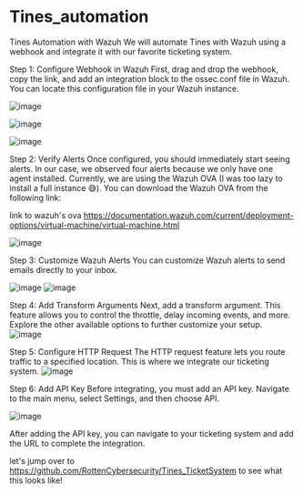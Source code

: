 # Tines_automation

Tines Automation with Wazuh
We will automate Tines with Wazuh using a webhook and integrate it with our favorite ticketing system.

Step 1: Configure Webhook in Wazuh
First, drag and drop the webhook, copy the link, and add an integration block to the ossec.conf file in Wazuh. You can locate this configuration file in your Wazuh instance.

![image](https://github.com/user-attachments/assets/ce0833cb-3e49-4e6b-b411-5fbf654b47c2)

![image](https://github.com/user-attachments/assets/c47572ed-b640-411d-8318-a9107d39a538)

![image](https://github.com/user-attachments/assets/450e1202-1330-470f-b158-4ae6a0ec5d1c)


Step 2: Verify Alerts
Once configured, you should immediately start seeing alerts. In our case, we observed four alerts because we only have one agent installed. Currently, we are using the Wazuh OVA (I was too lazy to install a full instance 😅). You can download the Wazuh OVA from the following link:

link to wazuh's ova
https://documentation.wazuh.com/current/deployment-options/virtual-machine/virtual-machine.html


![image](https://github.com/user-attachments/assets/8e3e5242-0480-41e2-bd11-0b31a8644d52)

Step 3: Customize Wazuh Alerts
You can customize Wazuh alerts to send emails directly to your inbox.

![image](https://github.com/user-attachments/assets/e563259a-fc77-4ef8-92f1-e1f682169a6f)
![image](https://github.com/user-attachments/assets/12f371dd-50b5-49b2-97a7-6abd10108297)


Step 4: Add Transform Arguments
Next, add a transform argument. This feature allows you to control the throttle, delay incoming events, and more. Explore the other available options to further customize your setup.
![image](https://github.com/user-attachments/assets/2153995f-3b62-4ac4-aaa9-2c274823b938)


Step 5: Configure HTTP Request
The HTTP request feature lets you route traffic to a specified location. This is where we integrate our ticketing system.
![image](https://github.com/user-attachments/assets/dffbbeca-e6e0-4262-b0b3-e514adbfad70)

Step 6: Add API Key
Before integrating, you must add an API key. Navigate to the main menu, select Settings, and then choose API.

![image](https://github.com/user-attachments/assets/78be534a-5c87-4214-a5bb-95cc0ea508f7)

After adding the API key, you can navigate to your ticketing system and add the URL to complete the integration.

let's jump over to https://github.com/RottenCybersecurity/Tines_TicketSystem to see what this looks like!
